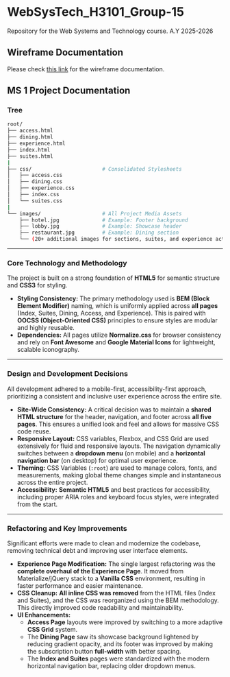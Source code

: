 # WebSysTech_H3101_Group-15

Repository for the Web Systems and Technology course.
A.Y 2025-2026

## Wireframe Documentation

Please check [this link](https://github.com/Gracielleee/WebSysTech_H3101_Group-15/blob/main/WIREFRAME.md) for the wireframe documentation.

## MS 1 Project Documentation

### Tree

```sh
root/
├── access.html
├── dining.html
├── experience.html
├── index.html
├── suites.html
|
├── css/                       # Consolidated Stylesheets
│   ├── access.css
│   ├── dining.css
│   ├── experience.css
│   ├── index.css
│   └── suites.css
|
└── images/                    # All Project Media Assets
    ├── hotel.jpg              # Example: Footer background
    ├── lobby.jpg              # Example: Showcase header
    ├── restaurant.jpg         # Example: Dining section
    └── (20+ additional images for sections, suites, and experience activities...)

```

---

### Core Technology and Methodology

The project is built on a strong foundation of **HTML5** for semantic structure and **CSS3** for styling.

- **Styling Consistency:** The primary methodology used is **BEM (Block Element Modifier)** naming, which is uniformly applied across **all pages** (Index, Suites, Dining, Access, and Experience). This is paired with **OOCSS (Object-Oriented CSS)** principles to ensure styles are modular and highly reusable.
- **Dependencies:** All pages utilize **Normalize.css** for browser consistency and rely on **Font Awesome** and **Google Material Icons** for lightweight, scalable iconography.

---

### Design and Development Decisions

All development adhered to a mobile-first, accessibility-first approach, prioritizing a consistent and inclusive user experience across the entire site.

- **Site-Wide Consistency:** A critical decision was to maintain a **shared HTML structure** for the header, navigation, and footer across **all five pages**. This ensures a unified look and feel and allows for massive CSS code reuse.
- **Responsive Layout:** CSS variables, Flexbox, and CSS Grid are used extensively for fluid and responsive layouts. The navigation dynamically switches between a **dropdown menu** (on mobile) and a **horizontal navigation bar** (on desktop) for optimal user experience.
- **Theming:** CSS Variables (`:root`) are used to manage colors, fonts, and measurements, making global theme changes simple and instantaneous across the entire project.
- **Accessibility:** **Semantic HTML5** and best practices for accessibility, including proper ARIA roles and keyboard focus styles, were integrated from the start.

---

### Refactoring and Key Improvements

Significant efforts were made to clean and modernize the codebase, removing technical debt and improving user interface elements.

- **Experience Page Modification:** The single largest refactoring was the **complete overhaul of the Experience Page**. It moved from Materialize/jQuery stack to a **Vanilla CSS** environment, resulting in faster performance and easier maintenance.
- **CSS Cleanup:** **All inline CSS was removed** from the HTML files (Index and Suites), and the CSS was reorganized using the BEM methodology. This directly improved code readability and maintainability.
- **UI Enhancements:**
  - **Access Page** layouts were improved by switching to a more adaptive **CSS Grid** system.
  - The **Dining Page** saw its showcase background lightened by reducing gradient opacity, and its footer was improved by making the subscription button **full-width** with better spacing.
  - The **Index and Suites** pages were standardized with the modern horizontal navigation bar, replacing older dropdown menus.
